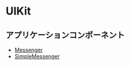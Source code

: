 # UIKit

## アプリケーションコンポーネント

* [Messenger](./Messenger.md)
* [SimpleMessenger](./SimpleMessenger.md)
